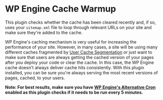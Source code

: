 # WP Engine Cache Warmup

This plugin checks whether the cache has been cleared recently and, if so, uses your `sitemap.xml` file to loop through relevant URLs on your site and make sure they're added to the cache.

WP Engine's caching mechanism is very useful for increasing the performance of your site. However, in many cases, a site will be using many different caches fragmented by [User Cache Segmentation](https://wpengine.com/support/personalization-user-segmentation-page-cache) or just want to make sure that users are always getting the cached version of your pages after you deploy your code or clear the cache. In this case, the WP Engine cache doesn't always deliver cache hits consistently. With this plugin installed, you can be sure you're always serving the most recent versions of pages, cached, to your users.


**Note: For best results, make sure you have [WP Engine's Alternative Cron](https://wpengine.com/support/wp-cron-wordpress-scheduling/) enabled as this plugin checks if it needs to be run every 5 minutes.**

